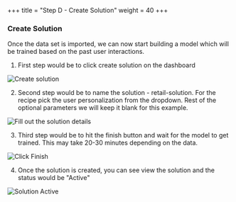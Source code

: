 +++
title = "Step D - Create Solution"
weight = 40
+++

### Create Solution

Once the data set is imported, we can now start building a model which will be trained based on the past user interactions. 

1. First step would be to click create solution on the dashboard

![Create solution](/images/lab4/createsolutionstep1.png)

2. Second step would be to name the solution - retail-solution. For the recipe pick the user personalization from the dropdown. Rest of the optional parameters we will keep it blank for this example.

![Fill out the solution details](/images/lab4/createsolutionstep2.png)

3. Third step would be to hit the finish button and wait for the model to get trained. This may take 20-30 minutes depending on the data.

![Click Finish](/images/lab4/createsolutionstep3.png)

4. Once the solution is created, you can see view the solution and the status would be "Active"

![Solution Active](/images/lab4/createsolutionstep4.png)
